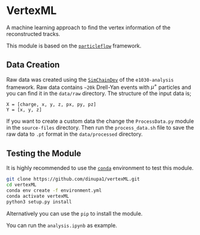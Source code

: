 # VertexML

A machine learning approach to find the vertex information of the reconstructed tracks.

This module is based on the [`particleflow`](https://github.com/jpata/particleflow) framework.


## Data Creation
Raw data was created using the [`SimChainDev`](https://github.com/E1039-Collaboration/e1039-analysis/tree/master/SimChainDev) of the `e1030-analysis` framework. Raw data contains `~20k` Drell-Yan events with $\mu^{+}$ particles and you can find it in the `data/raw` directory. The structure of the input data is;
```
X = [charge, x, y, z, px, py, pz]
Y = [x, y, z]
```

If you want to create a custom data the change the `ProcessData.py` module in the `source-files` directory. Then run the `process_data.sh` file to save the raw data to `.pt` format in the `data/processed` directory.

## Testing the Module

It is highly recommended to use the [`conda`](https://github.com/conda-forge/miniforge) environment to test this module.
```bash
git clone https://github.com/dinupa1/vertexML.git
cd vertexML
conda env create -f environment.yml
conda activate vertexML
python3 setup.py install
```

Alternatively you can use the `pip` to install the module.

You can run the `analysis.ipynb` as example.

